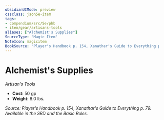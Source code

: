 ```yaml
---
obsidianUIMode: preview
cssclass: json5e-item
tags:
- compendium/src/5e/phb
- item/gear/artisans-tools
aliases: ["Alchemist's Supplies"]
SourceType: "Magic Item"
NoteIcon: magicitem
BookSource: "Player's Handbook p. 154, Xanathar's Guide to Everything p. 79. Available in the SRD and the Basic Rules."
---
```

# Alchemist's Supplies
*Artisan's Tools*  

- **Cost**: 50 gp
- **Weight**: 8.0 lbs.

*Source: Player's Handbook p. 154, Xanathar's Guide to Everything p. 79. Available in the SRD and the Basic Rules.*